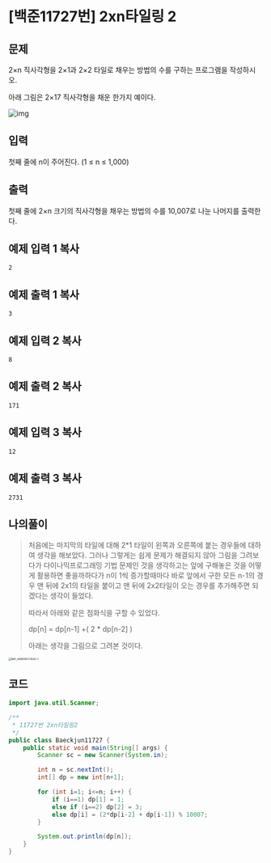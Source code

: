 # [백준11727번] 2xn타일링 2

## 문제

2×n 직사각형을 2×1과 2×2 타일로 채우는 방법의 수를 구하는 프로그램을 작성하시오.

아래 그림은 2×17 직사각형을 채운 한가지 예이다.

![img](https://www.acmicpc.net/upload/images/t2n2122.gif)



## 입력

첫째 줄에 n이 주어진다. (1 ≤ n ≤ 1,000)



## 출력

첫째 줄에 2×n 크기의 직사각형을 채우는 방법의 수를 10,007로 나눈 나머지를 출력한다.

 

## 예제 입력 1 복사

```
2
```

## 예제 출력 1 복사

```
3
```



## 예제 입력 2 복사

```
8
```

## 예제 출력 2 복사

```
171
```



## 예제 입력 3 복사

```
12
```

## 예제 출력 3 복사

```
2731
```



## 나의풀이

> 처음에는 마지막의 타일에 대해 2*1 타일이 왼쪽과 오른쪽에 붙는 경우들에 대하여 생각을 해보았다. 그러나 그렇게는 쉽게 문제가 해결되지 않아 그림을 그려보다가 다이나믹프로그래밍 기법 문제인 것을 생각하고는 앞에 구해놓은 것을 어떻게 활용하면 좋을까하다가 n이 1씩 증가할때마다 바로 앞에서 구한 모든 n-1의 경우 맨 뒤에 2x1의 타일을 붙이고 맨 뒤에 2x2타일이 오는 경우를 추가해주면 되겠다는 생각이 들었다. 
>
> 따라서 아래와 같은 점화식을 구할 수 있었다.
>
> dp[n] = dp[n-1] +( 2 * dp[n-2] )
>
> 아래는 생각을 그림으로 그려본 것이다.

<img src="https://user-images.githubusercontent.com/37801041/71642169-b3478680-2cea-11ea-9f8e-bbcf4ecd64cb.jpeg" alt="IMG_4ABD5DFC1DA2-1" style="zoom:35%;" />



## 코드

```java
import java.util.Scanner;

/**
 * 11727번 2xn타일링2
 */
public class Baeckjun11727 {
    public static void main(String[] args) {
        Scanner sc = new Scanner(System.in);

        int n = sc.nextInt();
        int[] dp = new int[n+1];

        for (int i=1; i<=n; i++) {
            if (i==1) dp[1] = 1;
            else if (i==2) dp[2] = 3;
            else dp[i] = (2*dp[i-2] + dp[i-1]) % 10007;
        }

        System.out.println(dp[n]);
    }
}

```

